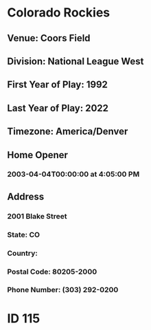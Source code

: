 # Colorado Rockies
## Venue: Coors Field
## Division: National League West
## First Year of Play: 1992
## Last Year of Play: 2022
## Timezone: America/Denver
## Home Opener
### 2003-04-04T00:00:00 at 4:05:00 PM
## Address
### 2001 Blake Street
### State: CO
### Country: 
### Postal Code: 80205-2000
### Phone Number: (303) 292-0200
# ID 115